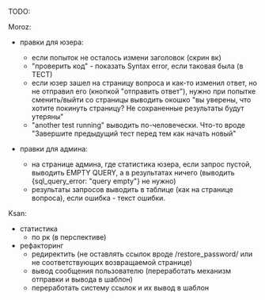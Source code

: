 TODO:

Moroz:
- правки для юзера:
  - если попыток не осталось измени заголовок (скрин вк)
  - "проверить код" - показать Syntax error, если таковая была (в ТЕСТ)
  - если юзер зашел на страницу вопроса и как-то изменил ответ, но не отправил его (кнопкой "отправить ответ"), нужно при попытке сменить/выйти со страницы выводить окошко "вы уверены, что хотите покинуть страницу? Не сохраненные результаты будут утеряны"
  - "another test running" выводить по-человечески. Что-то вроде "Завершите предыдущий тест перед тем как начать новый"

- правки для админа:
  - на странице админа, где статистика юзера, если запрос пустой, выводить EMPTY QUERY, а в результатах ничего (выводить {sql_query_error: "query empty"} не нужно)
  - результаты запросов выводить в таблице (как на странице вопроса), если ошибка - текст ошибки.
  

Ksan:
- статистика
  - по рк (в перспективе)
- рефакторинг
  - редиректить (не оставлять ссылок вроде /restore_password/ или не соответствующих возвращаемой странице)
  - вывод сообщения пользователю (переработать механизм отправки и вывода в шаблон)
  - переработать систему ссылок и их вывод в шаблон
